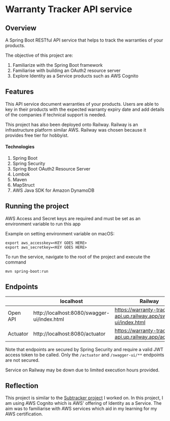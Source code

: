 # Warranty Tracker API service
## Overview
A Spring Boot RESTful API service that helps to track the warranties of your products.

The objective of this project are:
1. Familiarize with the Spring Boot framework
2. Familiarise with building an OAuth2 resource server
3. Explore Identity as a Service products such as AWS Cognito

## Features
This API service document warranties of your products. Users are able to key in their products with the expected warranty expiry date and add details of the companies if technical support is needed. 

This project has also been deployed onto Railway. Railway is an infrastructure platform similar AWS. Railway was chosen because it provides free tier for hobbyist. 


#### Technologies
1. Spring Boot
2. Spring Security
3. Spring Boot OAuth2 Resource Server
4. Lombok
5. Maven
6. MapStruct
7. AWS Java SDK for Amazon DynamoDB 

## Running the project
AWS Access and Secret keys are required and must be set as an environment variable to run this app

Example on setting environment variable on macOS:
```
export aws_accesskey=<KEY GOES HERE>
export aws_secretkey=<KEY GOES HERE>
```

To run the service, navigate to the root of the project and execute the command

```
mvn spring-boot:run
```
## Endpoints
|          | localhost                                   | Railway                                                     |
|----------|---------------------------------------------|-------------------------------------------------------------|
| Open API | http://localhost:8080/swagger-ui/index.html | https://warranty-tracker-api.up.railway.app/swagger-ui/index.html |
| Actuator | http://localhost:8080/actuator              | https://warranty-tracker-api.up.railway.app/actuator              |

Note that endpoints are secured by Spring Security and require a valid JWT access token to be called. Only the `/actuator` and `/swagger-ui/**` endpoints are not secured. 

Service on Railway may be down due to limited execution hours provided.

## Reflection

This project is similar to the [Subtracker project](https://github.com/649000/subtracker-rest-api) I worked on. In this project, I am using AWS Cognito which is AWS' offering of Identity as a Service. The aim was to familiarise with AWS services which aid in my learning for my AWS certification.
